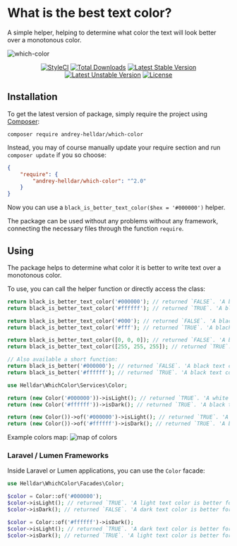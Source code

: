 # What is the best text color?

A simple helper, helping to determine what color the text will look better over a monotonous color.

![which-color](https://user-images.githubusercontent.com/10347617/43231566-9f9cb208-9075-11e8-9143-89b904cc8306.png)

<p align="center">
    <a href="https://styleci.io/repos/142359733"><img src="https://styleci.io/repos/142359733/shield" alt="StyleCI" /></a>
    <a href="https://packagist.org/packages/andrey-helldar/which-color"><img src="https://img.shields.io/packagist/dt/andrey-helldar/which-color.svg?style=flat-square" alt="Total Downloads" /></a>
    <a href="https://packagist.org/packages/andrey-helldar/which-color"><img src="https://poser.pugx.org/andrey-helldar/which-color/v/stable?format=flat-square" alt="Latest Stable Version" /></a>
    <a href="https://packagist.org/packages/andrey-helldar/which-color"><img src="https://poser.pugx.org/andrey-helldar/which-color/v/unstable?format=flat-square" alt="Latest Unstable Version" /></a>
    <a href="LICENSE"><img src="https://poser.pugx.org/andrey-helldar/which-color/license?format=flat-square" alt="License" /></a>
</p>

## Installation

To get the latest version of package, simply require the project using [Composer](https://getcomposer.org):

```
composer require andrey-helldar/which-color
```

Instead, you may of course manually update your require section and run `composer update` if you so choose:

```json
{
    "require": {
        "andrey-helldar/which-color": "^2.0"
    }
}
```

Now you can use a `black_is_better_text_color($hex = '#000000')` helper.

The package can be used without any problems without any framework, connecting the necessary files through the function `require`.

## Using

The package helps to determine what color it is better to write text over a monotonous color.

To use, you can call the helper function or directly access the class:

```php
return black_is_better_text_color('#000000'); // returned `FALSE`. 'A black text color not better for black background'
return black_is_better_text_color('#ffffff'); // returned `TRUE`. 'A black text color is better for white background'

return black_is_better_text_color('#000'); // returned `FALSE`. 'A black text color not better for black background'
return black_is_better_text_color('#fff'); // returned `TRUE`. 'A black text color is better for white background'

return black_is_better_text_color([0, 0, 0]); // returned `FALSE`. 'A black text color not better for black background'
return black_is_better_text_color([255, 255, 255]); // returned `TRUE`. 'A black text color is better for white background'

// Also available a short function:
return black_is_better('#000000'); // returned `FALSE`. 'A black text color not better for black background'
return black_is_better('#ffffff'); // returned `TRUE`. 'A black text color is better for white background'

use Helldar\WhichColor\Services\Color;

return (new Color('#000000'))->isLight(); // returned `TRUE`. 'A white text color is better for black background'
return (new Color('#ffffff'))->isDark(); // returned `TRUE`. 'A black text color is better for white background'

return (new Color())->of('#000000')->isLight(); // returned `TRUE`. 'A white text color is better for black background'
return (new Color())->of('#ffffff')->isDark(); // returned `TRUE`. 'A black text color is better for white background'
```

Example colors map:
![map of colors](https://user-images.githubusercontent.com/10347617/43231090-85dfba92-9073-11e8-9dbc-d2968b5ef1a2.png)

### Laravel / Lumen Frameworks

Inside Laravel or Lumen applications, you can use the `Color` facade:

```php
use Helldar\WhichColor\Facades\Color;

$color = Color::of('#000000');
$color->isLight(); // returned `TRUE`. 'A light text color is better for dark background'
$color->isDark(); // returned `FALSE`. 'A dark text color is better for light background'

$color = Color::of('#ffffff')->isDark();
$color->isLight(); // returned `TRUE`. 'A dark text color is better for light background'
$color->isDark(); // returned `TRUE`. 'A light text color is better for dark background'
```
